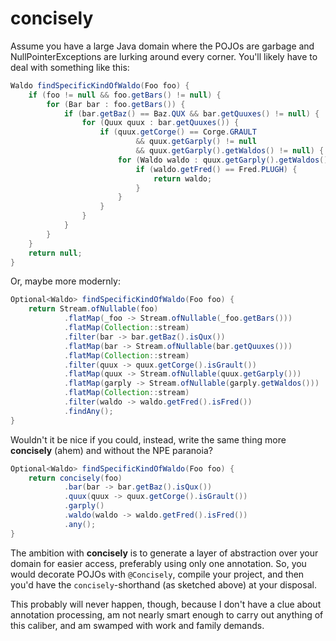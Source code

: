 # concisely

Assume you have a large Java domain where the POJOs are garbage and NullPointerExceptions are
lurking around every corner. You'll likely have to deal with something like this:
```java
Waldo findSpecificKindOfWaldo(Foo foo) {
    if (foo != null && foo.getBars() != null) {
        for (Bar bar : foo.getBars()) {
            if (bar.getBaz() == Baz.QUX && bar.getQuuxes() != null) {
                for (Quux quux : bar.getQuuxes()) {
                    if (quux.getCorge() == Corge.GRAULT
                            && quux.getGarply() != null
                            && quux.getGarply().getWaldos() != null) {
                        for (Waldo waldo : quux.getGarply().getWaldos()) {
                            if (waldo.getFred() == Fred.PLUGH) {
                                return waldo;
                            }
                        }
                    }
                }
            }
        }
    }
    return null;
}
```
Or, maybe more modernly:
```java
Optional<Waldo> findSpecificKindOfWaldo(Foo foo) {
    return Stream.ofNullable(foo)
            .flatMap(_foo -> Stream.ofNullable(_foo.getBars()))
            .flatMap(Collection::stream)
            .filter(bar -> bar.getBaz().isQux())
            .flatMap(bar -> Stream.ofNullable(bar.getQuuxes()))
            .flatMap(Collection::stream)
            .filter(quux -> quux.getCorge().isGrault())
            .flatMap(quux -> Stream.ofNullable(quux.getGarply()))
            .flatMap(garply -> Stream.ofNullable(garply.getWaldos()))
            .flatMap(Collection::stream)
            .filter(waldo -> waldo.getFred().isFred())
            .findAny();
}
```
Wouldn't it be nice if you could, instead, write the same thing more **concisely** (ahem) and
without the NPE paranoia?
```java
Optional<Waldo> findSpecificKindOfWaldo(Foo foo) {
    return concisely(foo)
            .bar(bar -> bar.getBaz().isQux())
            .quux(quux -> quux.getCorge().isGrault())
            .garply()
            .waldo(waldo -> waldo.getFred().isFred())
            .any();
}
```
The ambition with **concisely** is to generate a layer of abstraction over your domain for easier
access, preferably using only one annotation. So, you would decorate POJOs with `@Concisely`,
compile your project, and then you'd have the `concisely`-shorthand (as sketched above) at your
disposal.

This probably will never happen, though, because I don't have a clue about annotation processing,
am not nearly smart enough to carry out anything of this caliber, and am swamped with work and
family demands.

